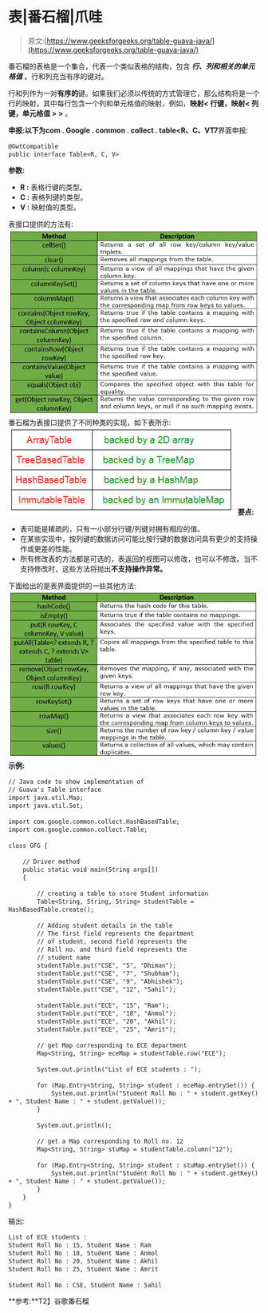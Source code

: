 # 表|番石榴|爪哇

> 原文:[https://www.geeksforgeeks.org/table-guava-java/](https://www.geeksforgeeks.org/table-guava-java/)

番石榴的表格是一个集合，代表一个类似表格的结构，包含 ***行、列和相关的单元格值*** 。行和列充当有序的键对。

行和列作为一对**有序的**键。如果我们必须以传统的方式管理它，那么结构将是一个行的映射，其中每行包含一个列和单元格值的映射，例如，**映射< **行键，映射< **列键，单元格值** >** >** 。

**申报:**以下为**com . Google . common . collect . table<**R、C、V**T7**界面申报:

```
@GwtCompatible
public interface Table<R, C, V>

```

**参数:**

*   **R :** 表格行键的类型。
*   **C :** 表格列键的类型。
*   **V :** 映射值的类型。

表接口提供的方法有:
![](img/378173ed1e53b362e0bd61568bfbb464.png)
番石榴为表接口提供了不同种类的实现，如下表所示:
![](img/87478da96fe303c4155a4f9e6ed6ecf0.png)
**要点:**

*   表可能是稀疏的，只有一小部分行键/列键对拥有相应的值。
*   在某些实现中，按列键的数据访问可能比按行键的数据访问具有更少的支持操作或更差的性能。
*   所有修改表的方法都是可选的，表返回的视图可以修改，也可以不修改。当不支持修改时，这些方法将抛出**不支持操作异常。**

下面给出的是表界面提供的一些其他方法:
![](img/3d2c7d5f7d00a59f45740f9496b2424a.png)
**示例:**

```
// Java code to show implementation of
// Guava's Table interface
import java.util.Map;
import java.util.Set;

import com.google.common.collect.HashBasedTable;
import com.google.common.collect.Table;

class GFG {

    // Driver method
    public static void main(String args[])
    {

        // creating a table to store Student information
        Table<String, String, String> studentTable = HashBasedTable.create();

        // Adding student details in the table
        // The first field represents the department
        // of student, second field represents the
        // Roll no. and third field represents the
        // student name
        studentTable.put("CSE", "5", "Dhiman");
        studentTable.put("CSE", "7", "Shubham");
        studentTable.put("CSE", "9", "Abhishek");
        studentTable.put("CSE", "12", "Sahil");

        studentTable.put("ECE", "15", "Ram");
        studentTable.put("ECE", "18", "Anmol");
        studentTable.put("ECE", "20", "Akhil");
        studentTable.put("ECE", "25", "Amrit");

        // get Map corresponding to ECE department
        Map<String, String> eceMap = studentTable.row("ECE");

        System.out.println("List of ECE students : ");

        for (Map.Entry<String, String> student : eceMap.entrySet()) {
            System.out.println("Student Roll No : " + student.getKey() + ", Student Name : " + student.getValue());
        }

        System.out.println();

        // get a Map corresponding to Roll no. 12
        Map<String, String> stuMap = studentTable.column("12");

        for (Map.Entry<String, String> student : stuMap.entrySet()) {
            System.out.println("Student Roll No : " + student.getKey() + ", Student Name : " + student.getValue());
        }
    }
}
```

输出:

```
List of ECE students : 
Student Roll No : 15, Student Name : Ram
Student Roll No : 18, Student Name : Anmol
Student Roll No : 20, Student Name : Akhil
Student Roll No : 25, Student Name : Amrit

Student Roll No : CSE, Student Name : Sahil

```

**参考:**T2】谷歌番石榴